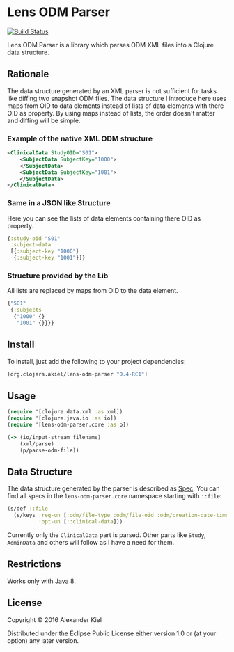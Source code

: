 # Lens ODM Parser

[![Build Status](https://travis-ci.org/alexanderkiel/lens-odm-parser.svg?branch=master)](https://travis-ci.org/alexanderkiel/lens-odm-parser)

Lens ODM Parser is a library which parses ODM XML files into a Clojure data structure.

## Rationale

The data structure generated by an XML parser is not sufficient for tasks like diffing two snapshot ODM files. The data structure I introduce here uses maps from OID to data elements instead of lists of data elements with there OID as property. By using maps instead of lists, the order doesn't matter and diffing will be simple.

### Example of the native XML ODM structure

```xml
<ClinicalData StudyOID="S01">
    <SubjectData SubjectKey="1000">
    </SubjectData>
    <SubjectData SubjectKey="1001">
    </SubjectData>
</ClinicalData>
```

### Same in a JSON like Structure

Here you can see the lists of data elements containing there OID as property.

```clojure
{:study-oid "S01"
 :subject-data
 [{:subject-key "1000"}
  {:subject-key "1001"}]}
```

### Structure provided by the Lib

All lists are replaced by maps from OID to the data element.

```clojure
{"S01"
 {:subjects
  {"1000" {}
   "1001" {}}}} 
```

## Install

To install, just add the following to your project dependencies:

```clojure
[org.clojars.akiel/lens-odm-parser "0.4-RC1"]
```

## Usage

```clojure
(require '[clojure.data.xml :as xml])
(require '[clojure.java.io :as io])
(require '[lens-odm-parser.core :as p])

(-> (io/input-stream filename)
    (xml/parse)
    (p/parse-odm-file))
```

## Data Structure

The data structure generated by the parser is described as [Spec][1]. You can find all specs in the `lens-odm-parser.core` namespace starting with `::file`:

```clojure
(s/def ::file
  (s/keys :req-un [:odm/file-type :odm/file-oid :odm/creation-date-time]
          :opt-un [::clinical-data]))
```

Currently only the `ClinicalData` part is parsed. Other parts like `Study`, `AdminData` and others will follow as I have a need for them.

## Restrictions

Works only with Java 8.

## License

Copyright © 2016 Alexander Kiel

Distributed under the Eclipse Public License either version 1.0 or (at
your option) any later version.

[1]: <http://clojure.org/about/spec>
